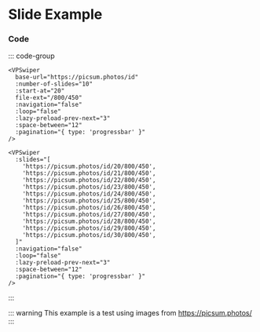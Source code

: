 # Slide Example

<!--@include: ./parts/links.md-->

<VPSwiper
base-url="https://picsum.photos/id"
:number-of-slides="10"
:start-at="20"
file-ext="/800/450"
:navigation="false"
:loop="false"
:lazy-preload-prev-next="3"
:space-between="12"
:pagination="{ type: 'progressbar' }"
/>

### Code

::: code-group

```vue [Dynamic URLs ~vscode-icons:file-type-codekit~]
<VPSwiper
  base-url="https://picsum.photos/id"
  :number-of-slides="10"
  :start-at="20"
  file-ext="/800/450"
  :navigation="false"
  :loop="false"
  :lazy-preload-prev-next="3"
  :space-between="12"
  :pagination="{ type: 'progressbar' }"
/>
```

```vue [Slides ~vscode-icons:file-type-text~]
<VPSwiper
  :slides="[
    'https://picsum.photos/id/20/800/450',
    'https://picsum.photos/id/21/800/450',
    'https://picsum.photos/id/22/800/450',
    'https://picsum.photos/id/23/800/450',
    'https://picsum.photos/id/24/800/450',
    'https://picsum.photos/id/25/800/450',
    'https://picsum.photos/id/26/800/450',
    'https://picsum.photos/id/27/800/450',
    'https://picsum.photos/id/28/800/450',
    'https://picsum.photos/id/29/800/450',
    'https://picsum.photos/id/30/800/450',
  ]"
  :navigation="false"
  :loop="false"
  :lazy-preload-prev-next="3"
  :space-between="12"
  :pagination="{ type: 'progressbar' }"
/>
```

:::

::: warning
This example is a test using images from https://picsum.photos/
:::
